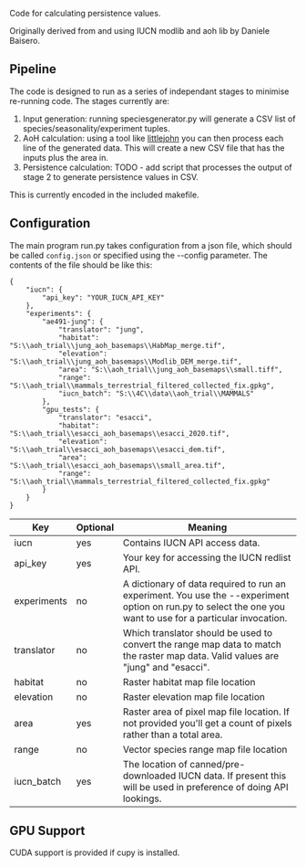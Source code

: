 Code for calculating persistence values.

Originally derived from and using IUCN modlib and aoh lib by Daniele Baisero.

## Pipeline

The code is designed to run as a series of independant stages to minimise re-running code. The stages currently are:

1. Input generation: running speciesgenerator.py will generate a CSV list of species/seasonality/experiment tuples.
2. AoH calculation: using a tool like [littlejohn](https://github.com/carboncredits/littlejohn) you can then process each line of the generated data. This will create a new CSV file that has the inputs plus the area in.
3. Persistence calculation: TODO - add script that processes the output of stage 2 to generate persistence values in CSV.

This is currently encoded in the included makefile.

## Configuration

The main program run.py takes configuration from a json file, which should be called `config.json` or specified using the --config parameter. The contents of the file should be like this:

```
{
    "iucn": {
        "api_key": "YOUR_IUCN_API_KEY"
    },
    "experiments": {
        "ae491-jung": {
            "translator": "jung",
            "habitat": "S:\\aoh_trial\\jung_aoh_basemaps\\HabMap_merge.tif",
            "elevation": "S:\\aoh_trial\\jung_aoh_basemaps\\Modlib_DEM_merge.tif",
            "area": "S:\\aoh_trial\\jung_aoh_basemaps\\small.tiff",
            "range": "S:\\aoh_trial\\mammals_terrestrial_filtered_collected_fix.gpkg",
            "iucn_batch": "S:\\4C\\data\\aoh_trial\\MAMMALS"
        },
        "gpu_tests": {
            "translator": "esacci",
            "habitat": "S:\\aoh_trial\\esacci_aoh_basemaps\\esacci_2020.tif",
            "elevation": "S:\\aoh_trial\\esacci_aoh_basemaps\\esacci_dem.tif",
            "area": "S:\\aoh_trial\\esacci_aoh_basemaps\\small_area.tif",
            "range": "S:\\aoh_trial\\mammals_terrestrial_filtered_collected_fix.gpkg"
        }
    }
}
```

| Key | Optional | Meaning |
| --- | -------- | ------- |
| iucn | yes | Contains IUCN API access data. |
| api_key | yes | Your key for accessing the IUCN redlist API. |
| experiments | no | A dictionary of data required to run an experiment. You use the --experiment option on run.py to select the one you want to use for a particular invocation. |
| translator | no | Which translator should be used to convert the range map data to match the raster map data. Valid values are "jung" and "esacci". |
| habitat | no | Raster habitat map file location |
| elevation | no | Raster elevation map file location |
| area | yes | Raster area of pixel map file location. If not provided you'll get a count of pixels rather than a total area. |
| range | no | Vector species range map file location |
| iucn_batch | yes | The location of canned/pre-downloaded IUCN data. If present this will be used in preference of doing API lookings. |


## GPU Support

CUDA support is provided if cupy is installed.
